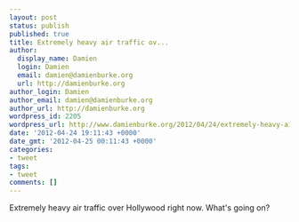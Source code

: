 ```yaml
---
layout: post
status: publish
published: true
title: Extremely heavy air traffic ov...
author:
  display_name: Damien
  login: Damien
  email: damien@damienburke.org
  url: http://damienburke.org
author_login: Damien
author_email: damien@damienburke.org
author_url: http://damienburke.org
wordpress_id: 2205
wordpress_url: http://www.damienburke.org/2012/04/24/extremely-heavy-air-traffic-ov/
date: '2012-04-24 19:11:43 +0000'
date_gmt: '2012-04-25 00:11:43 +0000'
categories:
- tweet
tags:
- tweet
comments: []
---
```

<p>Extremely heavy air traffic over Hollywood right now. What's going on?</p>
